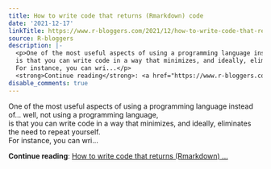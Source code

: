 ```yaml
---
title: How to write code that returns (Rmarkdown) code
date: '2021-12-17'
linkTitle: https://www.r-bloggers.com/2021/12/how-to-write-code-that-returns-rmarkdown-code/
source: R-bloggers
description: |-
  <p>One of the most useful aspects of using a programming language instead of… well, not using a programming language,<br />
  is that you can write code in a way that minimizes, and ideally, eliminates the need to repeat yourself.<br />
  For instance, you can wri...</p>
  <strong>Continue reading</strong>: <a href="https://www.r-bloggers.com/2021/12/how-to-write-code-that-returns-rmarkdown-code/">How to write code that returns (Rmarkdown) ...
disable_comments: true
---
```

<p>One of the most useful aspects of using a programming language instead of… well, not using a programming language,<br />
is that you can write code in a way that minimizes, and ideally, eliminates the need to repeat yourself.<br />
For instance, you can wri...</p>
<strong>Continue reading</strong>: <a href="https://www.r-bloggers.com/2021/12/how-to-write-code-that-returns-rmarkdown-code/">How to write code that returns (Rmarkdown) ...